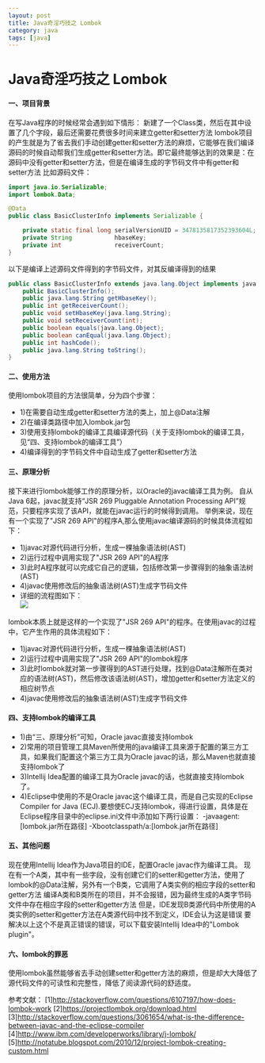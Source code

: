 ```yaml
---
layout: post
title: Java奇淫巧技之 Lombok
category: java
tags: [java]
---
```

# Java奇淫巧技之 Lombok

#### 一、项目背景
在写Java程序的时候经常会遇到如下情形：
新建了一个Class类，然后在其中设置了几个字段，最后还需要花费很多时间来建立getter和setter方法
lombok项目的产生就是为了省去我们手动创建getter和setter方法的麻烦，它能够在我们编译源码的时候自动帮我们生成getter和setter方法。即它最终能够达到的效果是：在源码中没有getter和setter方法，但是在编译生成的字节码文件中有getter和setter方法
比如源码文件：

```java
import java.io.Serializable;
import lombok.Data;

@Data
public class BasicClusterInfo implements Serializable {

    private static final long serialVersionUID = 3478135817352393604L;
    private String            hbaseKey;
    private int               receiverCount;
}
```

以下是编译上述源码文件得到的字节码文件，对其反编译得到的结果
```java
public class BasicClusterInfo extends java.lang.Object implements java.io.Serializable{
    public BasicClusterInfo();
    public java.lang.String getHbaseKey();
    public int getReceiverCount();
    public void setHbaseKey(java.lang.String);
    public void setReceiverCount(int);
    public boolean equals(java.lang.Object);
    public boolean canEqual(java.lang.Object);
    public int hashCode();
    public java.lang.String toString();
}
```

#### 二、使用方法
使用lombok项目的方法很简单，分为四个步骤：
- 1)在需要自动生成getter和setter方法的类上，加上@Data注解
- 2)在编译类路径中加入lombok.jar包
- 3)使用支持lombok的编译工具编译源代码（关于支持lombok的编译工具，见“四、支持lombok的编译工具”）
- 4)编译得到的字节码文件中自动生成了getter和setter方法

#### 三、原理分析
接下来进行lombok能够工作的原理分析，以Oracle的javac编译工具为例。
自从Java 6起，javac就支持“JSR 269 Pluggable Annotation Processing API”规范，只要程序实现了该API，就能在javac运行的时候得到调用。
举例来说，现在有一个实现了"JSR 269 API"的程序A,那么使用javac编译源码的时候具体流程如下：
- 1)javac对源代码进行分析，生成一棵抽象语法树(AST)
- 2)运行过程中调用实现了"JSR 269 API"的A程序
- 3)此时A程序就可以完成它自己的逻辑，包括修改第一步骤得到的抽象语法树(AST)
- 4)javac使用修改后的抽象语法树(AST)生成字节码文件
- 详细的流程图如下：  
![](http://img.blog.csdn.net/20150701222449985?watermark/2/text/aHR0cDovL2Jsb2cuY3Nkbi5uZXQvRFNMWlRY/font/5a6L5L2T/fontsize/400/fill/I0JBQkFCMA==/dissolve/70/gravity/Center)

lombok本质上就是这样的一个实现了"JSR 269 API"的程序。在使用javac的过程中，它产生作用的具体流程如下：
- 1)javac对源代码进行分析，生成一棵抽象语法树(AST)
- 2)运行过程中调用实现了"JSR 269 API"的lombok程序
- 3)此时lombok就对第一步骤得到的AST进行处理，找到@Data注解所在类对应的语法树(AST)，然后修改该语法树(AST)，增加getter和setter方法定义的相应树节点
- 4)javac使用修改后的抽象语法树(AST)生成字节码文件

#### 四、支持lombok的编译工具
- 1)由“三、原理分析”可知，Oracle javac直接支持lombok
- 2)常用的项目管理工具Maven所使用的java编译工具来源于配置的第三方工具，如果我们配置这个第三方工具为Oracle javac的话，那么Maven也就直接支持lombok了
- 3)Intellij Idea配置的编译工具为Oracle javac的话，也就直接支持lombok了。
- 4)Eclipse中使用的不是Oracle javac这个编译工具，而是自己实现的Eclipse Compiler for Java (ECJ).要想使ECJ支持lombok，得进行设置，具体是在Eclipse程序目录中的eclipse.ini文件中添加如下两行设置：
-javaagent:[lombok.jar所在路径]
-Xbootclasspath/a:[lombok.jar所在路径]

#### 五、其他问题
现在使用Intellij Idea作为Java项目的IDE，配置Oracle javac作为编译工具。
现在有一个A类，其中有一些字段，没有创建它们的setter和getter方法，使用了lombok的@Data注解，另外有一个B类，它调用了A类实例的相应字段的setter和getter方法
编译A类和B类所在的项目，并不会报错，因为最终生成的A类字节码文件中存在相应字段的setter和getter方法
但是，IDE发现B类源代码中所使用的A类实例的setter和getter方法在A类源代码中找不到定义，IDE会认为这是错误
要解决以上这个不是真正错误的错误，可以下载安装Intellij Idea中的"Lombok plugin"。

#### 六、lombok的罪恶
使用lombok虽然能够省去手动创建setter和getter方法的麻烦，但是却大大降低了源代码文件的可读性和完整性，降低了阅读源代码的舒适度。

参考文献：
[1]http://stackoverflow.com/questions/6107197/how-does-lombok-work
[2]https://projectlombok.org/download.html
[3]http://stackoverflow.com/questions/3061654/what-is-the-difference-between-javac-and-the-eclipse-compiler
[4]http://www.ibm.com/developerworks/library/j-lombok/
[5]http://notatube.blogspot.com/2010/12/project-lombok-creating-custom.html
